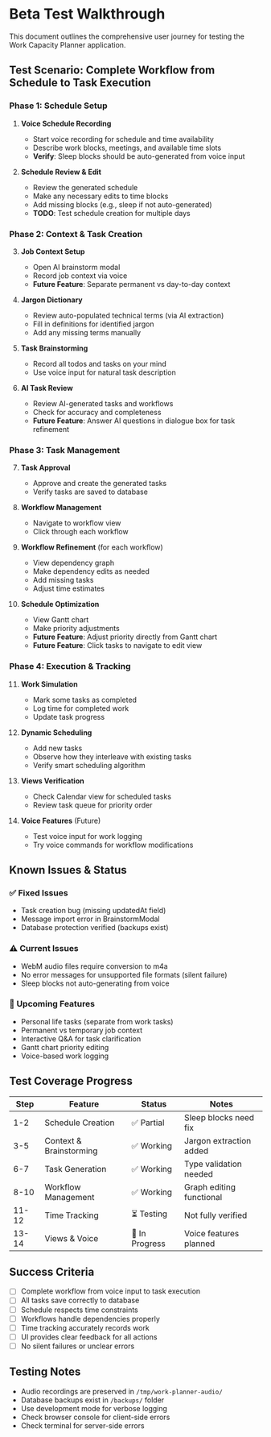 # Beta Test Walkthrough

This document outlines the comprehensive user journey for testing the Work Capacity Planner application.

## Test Scenario: Complete Workflow from Schedule to Task Execution

### Phase 1: Schedule Setup
1. **Voice Schedule Recording**
   - Start voice recording for schedule and time availability
   - Describe work blocks, meetings, and available time slots
   - **Verify**: Sleep blocks should be auto-generated from voice input
   
2. **Schedule Review & Edit**
   - Review the generated schedule
   - Make any necessary edits to time blocks
   - Add missing blocks (e.g., sleep if not auto-generated)
   - **TODO**: Test schedule creation for multiple days

### Phase 2: Context & Task Creation
3. **Job Context Setup**
   - Open AI brainstorm modal
   - Record job context via voice
   - **Future Feature**: Separate permanent vs day-to-day context
   
4. **Jargon Dictionary**
   - Review auto-populated technical terms (via AI extraction)
   - Fill in definitions for identified jargon
   - Add any missing terms manually
   
5. **Task Brainstorming**
   - Record all todos and tasks on your mind
   - Use voice input for natural task description
   
6. **AI Task Review**
   - Review AI-generated tasks and workflows
   - Check for accuracy and completeness
   - **Future Feature**: Answer AI questions in dialogue box for task refinement

### Phase 3: Task Management
7. **Task Approval**
   - Approve and create the generated tasks
   - Verify tasks are saved to database
   
8. **Workflow Management**
   - Navigate to workflow view
   - Click through each workflow
   
9. **Workflow Refinement** (for each workflow)
   - View dependency graph
   - Make dependency edits as needed
   - Add missing tasks
   - Adjust time estimates
   
10. **Schedule Optimization**
    - View Gantt chart
    - Make priority adjustments
    - **Future Feature**: Adjust priority directly from Gantt chart
    - **Future Feature**: Click tasks to navigate to edit view

### Phase 4: Execution & Tracking
11. **Work Simulation**
    - Mark some tasks as completed
    - Log time for completed work
    - Update task progress
    
12. **Dynamic Scheduling**
    - Add new tasks
    - Observe how they interleave with existing tasks
    - Verify smart scheduling algorithm
    
13. **Views Verification**
    - Check Calendar view for scheduled tasks
    - Review task queue for priority order
    
14. **Voice Features** (Future)
    - Test voice input for work logging
    - Try voice commands for workflow modifications

## Known Issues & Status

### ✅ Fixed Issues
- Task creation bug (missing updatedAt field)
- Message import error in BrainstormModal
- Database protection verified (backups exist)

### ⚠️ Current Issues
- WebM audio files require conversion to m4a
- No error messages for unsupported file formats (silent failure)
- Sleep blocks not auto-generating from voice

### 🚀 Upcoming Features
- Personal life tasks (separate from work tasks)
- Permanent vs temporary job context
- Interactive Q&A for task clarification
- Gantt chart priority editing
- Voice-based work logging

## Test Coverage Progress

| Step | Feature | Status | Notes |
|------|---------|--------|-------|
| 1-2 | Schedule Creation | ✅ Partial | Sleep blocks need fix |
| 3-5 | Context & Brainstorming | ✅ Working | Jargon extraction added |
| 6-7 | Task Generation | ✅ Working | Type validation needed |
| 8-10 | Workflow Management | ✅ Working | Graph editing functional |
| 11-12 | Time Tracking | ⏳ Testing | Not fully verified |
| 13-14 | Views & Voice | 🔄 In Progress | Voice features planned |

## Success Criteria

- [ ] Complete workflow from voice input to task execution
- [ ] All tasks save correctly to database
- [ ] Schedule respects time constraints
- [ ] Workflows handle dependencies properly
- [ ] Time tracking accurately records work
- [ ] UI provides clear feedback for all actions
- [ ] No silent failures or unclear errors

## Testing Notes

- Audio recordings are preserved in `/tmp/work-planner-audio/`
- Database backups exist in `/backups/` folder
- Use development mode for verbose logging
- Check browser console for client-side errors
- Check terminal for server-side errors